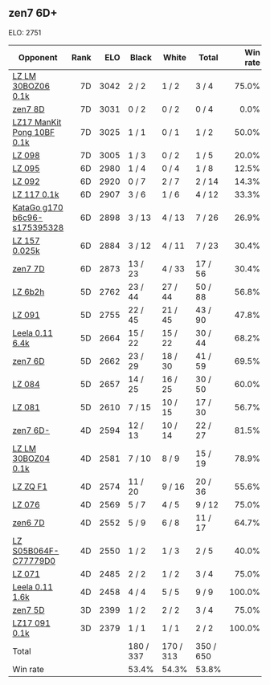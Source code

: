## zen7 6D+ ##

ELO: 2751

Opponent | Rank | ELO | Black | White | Total | Win rate
---------|-----:|----:|-------|-------|-------|-------:
[LZ LM 30BOZ06 0.1k](LZ%20LM%2030BOZ06%200.1k.md) | 7D | 3042 | 2 / 2 | 1 / 2 | 3 / 4 | 75.0%
[zen7 8D](zen7%208D.md) | 7D | 3031 | 0 / 2 | 0 / 2 | 0 / 4 | 0.0%
[LZ17 ManKit Pong 10BF 0.1k](LZ17%20ManKit%20Pong%2010BF%200.1k.md) | 7D | 3025 | 1 / 1 | 0 / 1 | 1 / 2 | 50.0%
[LZ 098](LZ%20098.md) | 7D | 3005 | 1 / 3 | 0 / 2 | 1 / 5 | 20.0%
[LZ 095](LZ%20095.md) | 6D | 2980 | 1 / 4 | 0 / 4 | 1 / 8 | 12.5%
[LZ 092](LZ%20092.md) | 6D | 2920 | 0 / 7 | 2 / 7 | 2 / 14 | 14.3%
[LZ 117 0.1k](LZ%20117%200.1k.md) | 6D | 2907 | 3 / 6 | 1 / 6 | 4 / 12 | 33.3%
[KataGo g170 b6c96-s175395328](KataGo%20g170%20b6c96-s175395328.md) | 6D | 2898 | 3 / 13 | 4 / 13 | 7 / 26 | 26.9%
[LZ 157 0.025k](LZ%20157%200.025k.md) | 6D | 2884 | 3 / 12 | 4 / 11 | 7 / 23 | 30.4%
[zen7 7D](zen7%207D.md) | 6D | 2873 | 13 / 23 | 4 / 33 | 17 / 56 | 30.4%
[LZ 6b2h](LZ%206b2h.md) | 5D | 2762 | 23 / 44 | 27 / 44 | 50 / 88 | 56.8%
[LZ 091](LZ%20091.md) | 5D | 2755 | 22 / 45 | 21 / 45 | 43 / 90 | 47.8%
[Leela 0.11 6.4k](Leela%200.11%206.4k.md) | 5D | 2664 | 15 / 22 | 15 / 22 | 30 / 44 | 68.2%
[zen7 6D](zen7%206D.md) | 5D | 2662 | 23 / 29 | 18 / 30 | 41 / 59 | 69.5%
[LZ 084](LZ%20084.md) | 5D | 2657 | 14 / 25 | 16 / 25 | 30 / 50 | 60.0%
[LZ 081](LZ%20081.md) | 5D | 2610 | 7 / 15 | 10 / 15 | 17 / 30 | 56.7%
[zen7 6D-](zen7%206D-.md) | 4D | 2594 | 12 / 13 | 10 / 14 | 22 / 27 | 81.5%
[LZ LM 30BOZ04 0.1k](LZ%20LM%2030BOZ04%200.1k.md) | 4D | 2581 | 7 / 10 | 8 / 9 | 15 / 19 | 78.9%
[LZ ZQ F1](LZ%20ZQ%20F1.md) | 4D | 2574 | 11 / 20 | 9 / 16 | 20 / 36 | 55.6%
[LZ 076](LZ%20076.md) | 4D | 2569 | 5 / 7 | 4 / 5 | 9 / 12 | 75.0%
[zen6 7D](zen6%207D.md) | 4D | 2552 | 5 / 9 | 6 / 8 | 11 / 17 | 64.7%
[LZ S05B064F-C77779D0](LZ%20S05B064F-C77779D0.md) | 4D | 2550 | 1 / 2 | 1 / 3 | 2 / 5 | 40.0%
[LZ 071](LZ%20071.md) | 4D | 2485 | 2 / 2 | 1 / 2 | 3 / 4 | 75.0%
[Leela 0.11 1.6k](Leela%200.11%201.6k.md) | 4D | 2458 | 4 / 4 | 5 / 5 | 9 / 9 | 100.0%
[zen7 5D](zen7%205D.md) | 3D | 2399 | 1 / 2 | 2 / 2 | 3 / 4 | 75.0%
[LZ17 091 0.1k](LZ17%20091%200.1k.md) | 3D | 2379 | 1 / 1 | 1 / 1 | 2 / 2 | 100.0%
Total | | | 180 / 337 | 170 / 313 | 350 / 650 | 
Win rate| | | 53.4% | 54.3% | 53.8% | 
